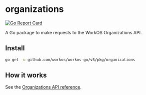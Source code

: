 # organizations

[![Go Report Card](https://img.shields.io/badge/dev-reference-007d9c?logo=go&logoColor=white&style=flat)](https://pkg.go.dev/github.com/workos/workos-go/v3/pkg/organizations)

A Go package to make requests to the WorkOS Organizations API.

## Install

```sh
go get -u github.com/workos/workos-go/v3/pkg/organizations
```

## How it works

See the [Organizations API reference](https://workos.com/docs/reference/organization).

